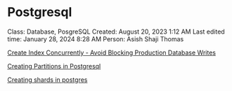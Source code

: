 # Postgresql

Class: Database, PosgreSQL
Created: August 20, 2023 1:12 AM
Last edited time: January 28, 2024 8:28 AM
Person: Asish Shaji Thomas

[Create Index Concurrently - Avoid Blocking Production Database Writes](Fundamentals%20of%20database%20engineering%203567e651e39c4f51a931697292608bc8/Database%20Indexing%20653974fa678c478dabfe24cb59a6b509/Create%20Index%20Concurrently%20-%20Avoid%20Blocking%20Product%20e0543e0a75c24d5c89237422a8fb6869.md)

[Creating Partitions in Postgresql](Fundamentals%20of%20database%20engineering%203567e651e39c4f51a931697292608bc8/Database%20Partitioning%207e027e521e2f45c5995425410bbf65b9/Creating%20Partitions%20in%20Postgresql%204dec18b2656b461fa1ab34905b9cd0eb.md)

[Creating shards in postgres](Fundamentals%20of%20database%20engineering%203567e651e39c4f51a931697292608bc8/Database%20Sharding%20edf58b69ee4e429a81e1c5f7d7098ede/Creating%20shards%20in%20postgres%20a4621bc1bf634fb79d813e5cb0f9af27.md)

[](https://medium.com/@09saurabh09/how-postgres-index-works-cd089869ac27)